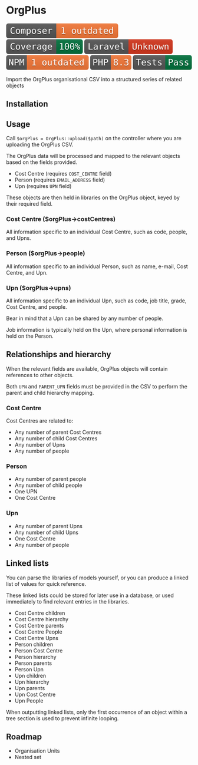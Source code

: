 # OrgPlus

![Composer status](.github/composer.svg)
![Coverage status](.github/coverage.svg)
![Laravel version](.github/laravel.svg)
![NPM status](.github/npm.svg)
![PHP version](.github/php.svg)
![Tests status](.github/tests.svg)

Import the OrgPlus organisational CSV into a structured series of related objects

## Installation

## Usage

Call `$orgPlus = OrgPlus::upload($path)` on the controller where you are uploading the OrgPlus CSV.

The OrgPlus data will be processed and mapped to the relevant objects based on the fields provided.

* Cost Centre (requires `COST_CENTRE` field)
* Person (requires `EMAIL_ADDRESS` field)
* Upn (requires `UPN` field)

These objects are then held in libraries on the OrgPlus object, keyed by their required field.

### Cost Centre ($orgPlus->costCentres)

All information specific to an individual Cost Centre, such as code, people, and Upns.

### Person ($orgPlus->people)

All information specific to an individual Person, such as name, e-mail, Cost Centre, and Upn.

### Upn ($orgPlus->upns)

All information specific to an individual Upn, such as code, job title, grade, Cost Centre, and people.

Bear in mind that a Upn can be shared by any number of people.

Job information is typically held on the Upn, where personal information is held on the Person.

## Relationships and hierarchy

When the relevant fields are available, OrgPlus objects will contain references to other objects.

Both `UPN` and `PARENT_UPN` fields must be provided in the CSV to perform the parent and child hierarchy mapping.

### Cost Centre

Cost Centres are related to:

* Any number of parent Cost Centres
* Any number of child Cost Centres
* Any number of Upns
* Any number of people

### Person

* Any number of parent people
* Any number of child people
* One UPN
* One Cost Centre

### Upn

* Any number of parent Upns
* Any number of child Upns
* One Cost Centre
* Any number of people

## Linked lists

You can parse the libraries of models yourself, or you can produce a linked list of values for quick reference.

These linked lists could be stored for later use in a database, or used immediately to find relevant entries in the libraries.

* Cost Centre children
* Cost Centre hierarchy
* Cost Centre parents
* Cost Centre People
* Cost Centre Upns
* Person children
* Person Cost Centre
* Person hierarchy
* Person parents
* Person Upn
* Upn children
* Upn hierarchy
* Upn parents
* Upn Cost Centre
* Upn People

When outputting linked lists, only the first occurrence of an object within a tree section is used to prevent infinite looping.

## Roadmap

* Organisation Units
* Nested set
